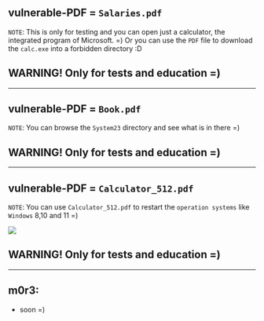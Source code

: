 ## vulnerable-PDF = `Salaries.pdf`
`NOTE`: This is only for testing and you can open just a calculator, the integrated program of Microsoft. =)
Or you can use the `PDF` file to download the `calc.exe` into a forbidden directory :D

## WARNING! Only for tests and education =)

---------------------------------------------------------------------------------------------------------------------

## vulnerable-PDF = `Book.pdf`
`NOTE`: You can browse the `System23` directory and see what is in there =)

## WARNING! Only for tests and education =)

---------------------------------------------------------------------------------------------------------------------


## vulnerable-PDF = `Calculator_512.pdf`
`NOTE`: You can use `Calculator_512.pdf` to restart the `operation systems` like `Windows` 8,10 and 11 =)

![](https://github.com/nu11secur1ty/vulnerable-PDF/blob/main/Docs/Calculator_512.pdf.gif)

## WARNING! Only for tests and education =)

---------------------------------------------------------------------------------------------------------------------


## m0r3:
- soon =)

